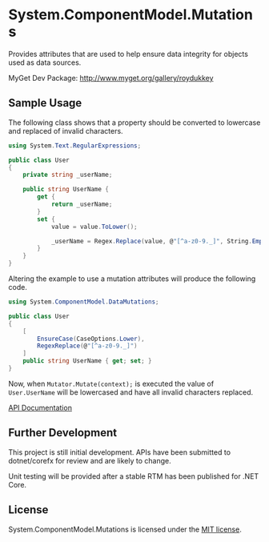 # System.ComponentModel.Mutations

Provides attributes that are used to help ensure data integrity for objects used as data sources.

MyGet Dev Package: http://www.myget.org/gallery/roydukkey


## Sample Usage

The following class shows that a property should be converted to lowercase and replaced of invalid characters.

```csharp
using System.Text.RegularExpressions;

public class User
{
	private string _userName;

	public string UserName {
		get {
			return _userName;
		}
		set {
			value = value.ToLower();

			_userName = Regex.Replace(value, @"[^a-z0-9._]", String.Empty);
		}
	}
}
```

Altering the example to use a mutation attributes will produce the following code.

```csharp
using System.ComponentModel.DataMutations;

public class User
{
	[
		EnsureCase(CaseOptions.Lower),
		RegexReplace(@"[^a-z0-9._]")
	]
	public string UserName { get; set; }
}
```

Now, when `Mutator.Mutate(context);` is executed the value of `User.UserName` will be lowercased and have all invalid characters replaced.

[API Documentation](Documentation/README.md#documentation-index)


## Further Development

This project is still initial development. APIs have been submitted to dotnet/corefx for review and are likely to change.

Unit testing will be provided after a stable RTM has been published for .NET Core.


## License

System.ComponentModel.Mutations is licensed under the [MIT license](LICENSE).
